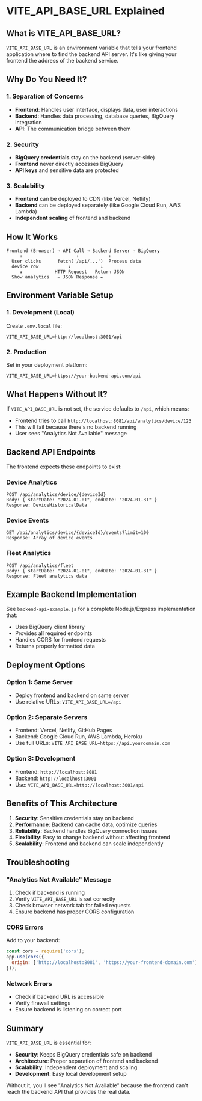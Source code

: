 # VITE_API_BASE_URL Explained

## What is VITE_API_BASE_URL?

`VITE_API_BASE_URL` is an environment variable that tells your frontend application where to find the backend API server. It's like giving your frontend the address of the backend service.

## Why Do You Need It?

### 1. **Separation of Concerns**
- **Frontend**: Handles user interface, displays data, user interactions
- **Backend**: Handles data processing, database queries, BigQuery integration
- **API**: The communication bridge between them

### 2. **Security**
- **BigQuery credentials** stay on the backend (server-side)
- **Frontend** never directly accesses BigQuery
- **API keys** and sensitive data are protected

### 3. **Scalability**
- **Frontend** can be deployed to CDN (like Vercel, Netlify)
- **Backend** can be deployed separately (like Google Cloud Run, AWS Lambda)
- **Independent scaling** of frontend and backend

## How It Works

```
Frontend (Browser) → API Call → Backend Server → BigQuery
     ↓                    ↓           ↓
  User clicks      fetch('/api/...')  Process data
  device row           ↓           ↓
     ↓            HTTP Request   Return JSON
  Show analytics   ← JSON Response ←
```

## Environment Variable Setup

### 1. **Development (Local)**
Create `.env.local` file:
```env
VITE_API_BASE_URL=http://localhost:3001/api
```

### 2. **Production**
Set in your deployment platform:
```env
VITE_API_BASE_URL=https://your-backend-api.com/api
```

## What Happens Without It?

If `VITE_API_BASE_URL` is not set, the service defaults to `/api`, which means:
- Frontend tries to call `http://localhost:8081/api/analytics/device/123`
- This will fail because there's no backend running
- User sees "Analytics Not Available" message

## Backend API Endpoints

The frontend expects these endpoints to exist:

### Device Analytics
```
POST /api/analytics/device/{deviceId}
Body: { startDate: "2024-01-01", endDate: "2024-01-31" }
Response: DeviceHistoricalData
```

### Device Events
```
GET /api/analytics/device/{deviceId}/events?limit=100
Response: Array of device events
```

### Fleet Analytics
```
POST /api/analytics/fleet
Body: { startDate: "2024-01-01", endDate: "2024-01-31" }
Response: Fleet analytics data
```

## Example Backend Implementation

See `backend-api-example.js` for a complete Node.js/Express implementation that:
- Uses BigQuery client library
- Provides all required endpoints
- Handles CORS for frontend requests
- Returns properly formatted data

## Deployment Options

### Option 1: Same Server
- Deploy frontend and backend on same server
- Use relative URLs: `VITE_API_BASE_URL=/api`

### Option 2: Separate Servers
- Frontend: Vercel, Netlify, GitHub Pages
- Backend: Google Cloud Run, AWS Lambda, Heroku
- Use full URLs: `VITE_API_BASE_URL=https://api.yourdomain.com`

### Option 3: Development
- Frontend: `http://localhost:8081`
- Backend: `http://localhost:3001`
- Use: `VITE_API_BASE_URL=http://localhost:3001/api`

## Benefits of This Architecture

1. **Security**: Sensitive credentials stay on backend
2. **Performance**: Backend can cache data, optimize queries
3. **Reliability**: Backend handles BigQuery connection issues
4. **Flexibility**: Easy to change backend without affecting frontend
5. **Scalability**: Frontend and backend can scale independently

## Troubleshooting

### "Analytics Not Available" Message
1. Check if backend is running
2. Verify `VITE_API_BASE_URL` is set correctly
3. Check browser network tab for failed requests
4. Ensure backend has proper CORS configuration

### CORS Errors
Add to your backend:
```javascript
const cors = require('cors');
app.use(cors({
  origin: ['http://localhost:8081', 'https://your-frontend-domain.com']
}));
```

### Network Errors
- Check if backend URL is accessible
- Verify firewall settings
- Ensure backend is listening on correct port

## Summary

`VITE_API_BASE_URL` is essential for:
- **Security**: Keeps BigQuery credentials safe on backend
- **Architecture**: Proper separation of frontend and backend
- **Scalability**: Independent deployment and scaling
- **Development**: Easy local development setup

Without it, you'll see "Analytics Not Available" because the frontend can't reach the backend API that provides the real data.

